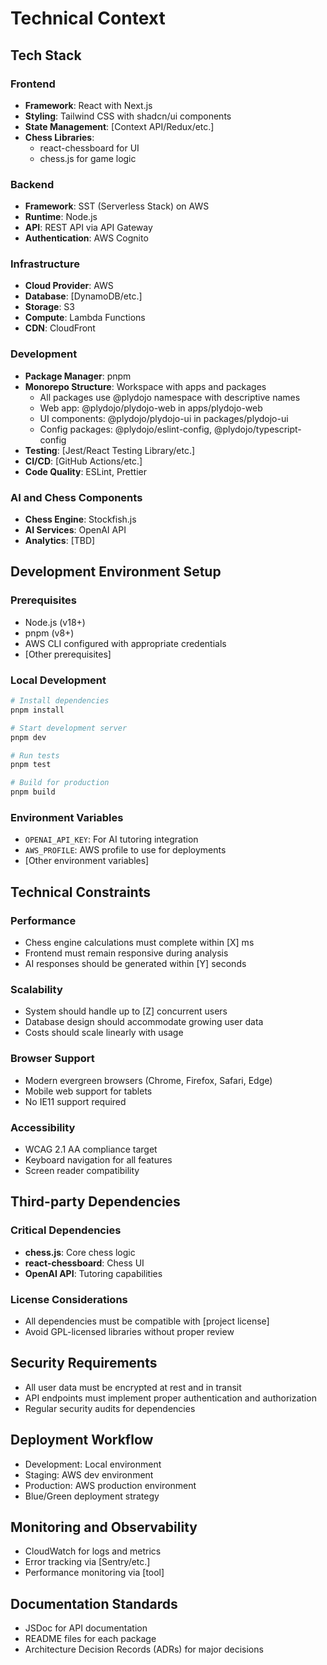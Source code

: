 # Technical Context

## Tech Stack

### Frontend
- **Framework**: React with Next.js
- **Styling**: Tailwind CSS with shadcn/ui components
- **State Management**: [Context API/Redux/etc.]
- **Chess Libraries**: 
  - react-chessboard for UI
  - chess.js for game logic

### Backend
- **Framework**: SST (Serverless Stack) on AWS
- **Runtime**: Node.js
- **API**: REST API via API Gateway
- **Authentication**: AWS Cognito

### Infrastructure
- **Cloud Provider**: AWS
- **Database**: [DynamoDB/etc.]
- **Storage**: S3
- **Compute**: Lambda Functions
- **CDN**: CloudFront

### Development
- **Package Manager**: pnpm
- **Monorepo Structure**: Workspace with apps and packages
  - All packages use @plydojo namespace with descriptive names
  - Web app: @plydojo/plydojo-web in apps/plydojo-web
  - UI components: @plydojo/plydojo-ui in packages/plydojo-ui
  - Config packages: @plydojo/eslint-config, @plydojo/typescript-config
- **Testing**: [Jest/React Testing Library/etc.]
- **CI/CD**: [GitHub Actions/etc.]
- **Code Quality**: ESLint, Prettier

### AI and Chess Components
- **Chess Engine**: Stockfish.js
- **AI Services**: OpenAI API
- **Analytics**: [TBD]

## Development Environment Setup

### Prerequisites
- Node.js (v18+)
- pnpm (v8+)
- AWS CLI configured with appropriate credentials
- [Other prerequisites]

### Local Development
```bash
# Install dependencies
pnpm install

# Start development server
pnpm dev

# Run tests
pnpm test

# Build for production
pnpm build
```

### Environment Variables
- `OPENAI_API_KEY`: For AI tutoring integration
- `AWS_PROFILE`: AWS profile to use for deployments
- [Other environment variables]

## Technical Constraints

### Performance
- Chess engine calculations must complete within [X] ms
- Frontend must remain responsive during analysis
- AI responses should be generated within [Y] seconds

### Scalability
- System should handle up to [Z] concurrent users
- Database design should accommodate growing user data
- Costs should scale linearly with usage

### Browser Support
- Modern evergreen browsers (Chrome, Firefox, Safari, Edge)
- Mobile web support for tablets
- No IE11 support required

### Accessibility
- WCAG 2.1 AA compliance target
- Keyboard navigation for all features
- Screen reader compatibility

## Third-party Dependencies

### Critical Dependencies
- **chess.js**: Core chess logic
- **react-chessboard**: Chess UI
- **OpenAI API**: Tutoring capabilities

### License Considerations
- All dependencies must be compatible with [project license]
- Avoid GPL-licensed libraries without proper review

## Security Requirements
- All user data must be encrypted at rest and in transit
- API endpoints must implement proper authentication and authorization
- Regular security audits for dependencies

## Deployment Workflow
- Development: Local environment
- Staging: AWS dev environment
- Production: AWS production environment
- Blue/Green deployment strategy

## Monitoring and Observability
- CloudWatch for logs and metrics
- Error tracking via [Sentry/etc.]
- Performance monitoring via [tool]

## Documentation Standards
- JSDoc for API documentation
- README files for each package
- Architecture Decision Records (ADRs) for major decisions 